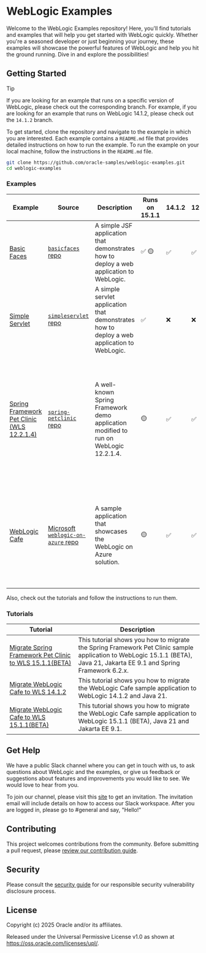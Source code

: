 # WebLogic Examples

Welcome to the WebLogic Examples repository! Here, you'll find tutorials and examples that will help you get started with WebLogic quickly. Whether you're a seasoned developer or just beginning your journey, these examples will showcase the powerful features of WebLogic and help you hit the ground running. Dive in and explore the possibilities!

## Getting Started

> [!TIP]
> If you are looking for an example that runs on a specific version of WebLogic, please check out the corresponding branch. For example, if you are looking for an example that runs on WebLogic 14.1.2, please check out the `14.1.2` branch.

To get started, clone the repository and navigate to the example in which you are interested. Each example contains a `README.md` file that provides detailed instructions on how to run the example. To run the example on your local machine, follow the instructions in the `README.md` file.

```bash
git clone https://github.com/oracle-samples/weblogic-examples.git
cd weblogic-examples
```

### Examples

| Example | Source | Description | Runs on 15.1.1 | 14.1.2 | 12.2.1.4 | Builder | Highlights | Notes |
| --- | --- | --- | --- | --- | --- | --- | --- | --- |
| [Basic Faces](./samples/basicfaces/README.md) | [`basicfaces` repo](./samples/basicfaces/) | A simple JSF application that demonstrates how to deploy a web application to WebLogic. | ✅ 🟡 | ✅ | ✅ | Gradle | JSF | 🟡 Not optimized for Jakarta EE 9.1 descriptors. |
| [Simple Servlet](./samples/simpleservlet/README.md) | [`simpleservlet` repo](./samples/simpleservlet/) | A simple servlet application that demonstrates how to deploy a web application to WebLogic. | ✅ | ❌ | ❌ | Maven | servlet <br/> Jakarta EE 9.1 | |
| [Spring Framework Pet Clinic (WLS 12.2.1.4)](./samples/spring-framework-petclinic-12.2.1.4/README.md) | [`spring-petclinic` repo](./samples/spring-framework-petclinic-12.2.1.4/) | A well-known Spring Framework demo application modified to run on WebLogic 12.2.1.4. | 🟡 | ✅ | ✅ | Maven | Spring Framework 5.3.x | 🟡 To deploy to WebLogic 15.1.1, follow the [tutorial](./tutorials/migrate/spring-framework-petclinic-15.1.1/README.md) to migrate the application to use Jakarta EE 9.1, Java 21 and Spring Framework 6.2.x on WebLogic. |
| [WebLogic Cafe](https://github.com/microsoft/weblogic-on-azure/blob/main/README.md) | [Microsoft `weblogic-on-azure` repo](https://github.com/microsoft/weblogic-on-azure) | A sample application that showcases the WebLogic on Azure solution. | 🟡 | ✅ | ✅ | Maven | OpenRewrite | 🟡 To deploy to WebLogic 15.1.1, follow the [tutorial](./tutorials/migrate/weblogic-cafe-15.1.1/README.md) to migrate the application to use Jakarta EE 9.1 and Java 21 on WebLogic. |

Also, check out the tutorials and follow the instructions to run them.

### Tutorials

| Tutorial | Description |
| --- | --- |
| [Migrate Spring Framework Pet Clinic to WLS 15.1.1(BETA)](./tutorials/migrate/spring-framework-petclinic-15.1.1/README.md) | This tutorial shows you how to migrate the Spring Framework Pet Clinic sample application to WebLogic 15.1.1 (BETA), Java 21, Jakarta EE 9.1 and Spring Framework 6.2.x. |
| [Migrate WebLogic Cafe to WLS 14.1.2](./tutorials/migrate/weblogic-cafe-14.1.2/README.md) | This tutorial shows you how to migrate the WebLogic Cafe sample application to WebLogic 14.1.2 and Java 21. |
| [Migrate WebLogic Cafe to WLS 15.1.1(BETA)](./tutorials/migrate/weblogic-cafe-15.1.1/README.md) | This tutorial shows you how to migrate the WebLogic Cafe sample application to WebLogic 15.1.1 (BETA), Java 21 and Jakarta EE 9.1. |

## Get Help

We have a public Slack channel where you can get in touch with us, to ask questions about WebLogic and the examples, or give us feedback or suggestions about features and improvements you would like to see. We would love to hear from you.

To join our channel, please visit this [site](https://join.slack.com/t/oracle-weblogic/shared_invite/zt-2tgq767tj-i4ip6suUiW2Cgykb~rMijg) to get an invitation. The invitation email will include details on how to access our Slack workspace. After you are logged in, please go to #general and say, "Hello!"

## Contributing

This project welcomes contributions from the community. Before submitting a pull request, please [review our contribution guide](./CONTRIBUTING.md).

## Security

Please consult the [security guide](./SECURITY.md) for our responsible security vulnerability disclosure process.

## License

Copyright (c) 2025 Oracle and/or its affiliates.

Released under the Universal Permissive License v1.0 as shown at
<https://oss.oracle.com/licenses/upl/>.
